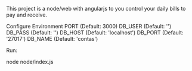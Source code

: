 This project is a node/web with angularjs to you control your daily bills to pay and receive.

Configure Environment
  PORT (Default: 3000)
  DB_USER (Default: '')
  DB_PASS  (Default: '')
  DB_HOST (Default: 'localhost')
  DB_PORT (Default: '27017')
  DB_NAME (Default: 'contas')
  
Run:

node node/index.js

